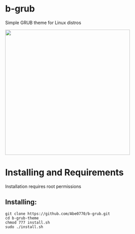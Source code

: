 # b-grub
Simple GRUB theme for Linux distros

<img src="https://user-images.githubusercontent.com/76398370/208979692-8e07e45d-d139-4718-9653-b12cee0d1f9e.png" width="400">

# Installing and Requirements
<p> Installation requires root permissions </p>

## Installing:
```
git clone https://github.com/Abe0770/b-grub.git
cd b-grub-theme
chmod 777 install.sh
sudo ./install.sh
```
